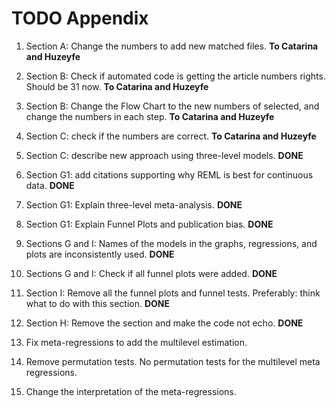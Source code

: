# TODO Appendix

1. Section A: Change the numbers to add new matched files. **To Catarina and Huzeyfe**

2. Section B: Check if automated code is getting the article numbers rights. Should be 31 now. **To Catarina and Huzeyfe**

3. Section B: Change the Flow Chart to the new numbers of selected, and change the numbers in each step. **To Catarina and Huzeyfe**

4. Section C: check if the numbers are correct. **To Catarina and Huzeyfe**

5. Section C: describe new approach using three-level models. **DONE**

6. Section G1: add citations supporting why REML is best for continuous data. **DONE**

7. Section G1: Explain three-level meta-analysis. **DONE**

8. Section G1: Explain Funnel Plots and publication bias. **DONE**

9. Sections G and I: Names of the models in the graphs, regressions, and plots are inconsistently used. **DONE**

10. Sections G and I: Check if all funnel plots were added. **DONE**

11. Section I: Remove all the funnel plots and funnel tests. Preferably: think what to do with this section. **DONE**

12. Section H: Remove the section and make the code not echo. **DONE**

13. Fix meta-regressions to add the multilevel estimation.

14. Remove permutation tests. No permutation tests for the multilevel meta regressions.

15. Change the interpretation of the meta-regressions.